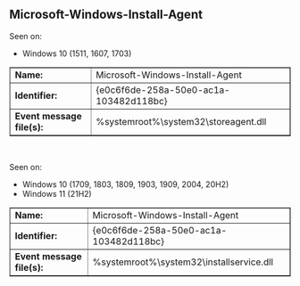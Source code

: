 ## Microsoft-Windows-Install-Agent

Seen on:
* Windows 10 (1511, 1607, 1703)

<table border="1" class="docutils">
  <tbody>
    <tr>
      <td><b>Name:</b></td>
      <td>Microsoft-Windows-Install-Agent</td>
    </tr>
    <tr>
      <td><b>Identifier:</b></td>
      <td>{e0c6f6de-258a-50e0-ac1a-103482d118bc}</td>
    </tr>
    <tr>
      <td><b>Event message file(s):</b></td>
      <td>%systemroot%\system32\storeagent.dll</td>
    </tr>
  </tbody>
</table>

&nbsp;

Seen on:
* Windows 10 (1709, 1803, 1809, 1903, 1909, 2004, 20H2)
* Windows 11 (21H2)

<table border="1" class="docutils">
  <tbody>
    <tr>
      <td><b>Name:</b></td>
      <td>Microsoft-Windows-Install-Agent</td>
    </tr>
    <tr>
      <td><b>Identifier:</b></td>
      <td>{e0c6f6de-258a-50e0-ac1a-103482d118bc}</td>
    </tr>
    <tr>
      <td><b>Event message file(s):</b></td>
      <td>%systemroot%\system32\installservice.dll</td>
    </tr>
  </tbody>
</table>

&nbsp;

